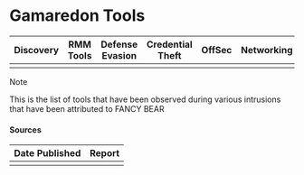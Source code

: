 # Gamaredon Tools

| Discovery | RMM Tools | Defense Evasion | Credential Theft | OffSec | Networking | LOLBAS | Exfiltration |
|---|---|---|---|---|---|---|---|
| | | | | | | | |

> [!NOTE]
> This is the list of tools that have been observed during various intrusions that have been attributed to FANCY BEAR

#### Sources
| Date Published | Report |
|---|---|
| | |
